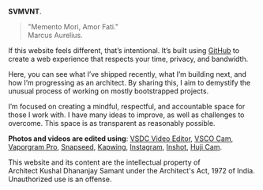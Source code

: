 **SVMVNT**.

> "Memento Mori, Amor Fati."  
> Marcus Aurelius.

If this website feels different, that’s intentional. It’s built using <a href="https://github.com/kushalsamant" rel="noopener noreferrer" target="_blank">GitHub</a> to create a web experience that respects your time, privacy, and bandwidth.

Here, you can see what I’ve shipped recently, what I’m building next, and how I’m progressing as an architect. By sharing this, I aim to demystify the unusual process of working on mostly bootstrapped projects.

I’m focused on creating a mindful, respectful, and accountable space for those I work with. I have many ideas to improve, as well as challenges to overcome. This space is as transparent as reasonably possible.

**Photos and videos are edited using**: <a href="https://videosoftdev.com" rel="noopener noreferrer" target="_blank">VSDC Video Editor</a>, <a href="https://play.google.com/store/apps/details?id=com.vsco.cam" rel="noopener noreferrer" target="_blank">VSCO Cam</a>, <a href="https://play.google.com/store/apps/details?id=maa.vaporwave_editor_glitch_vhs_trippy_pro" rel="noopener noreferrer" target="_blank">Vaporgram Pro</a>, <a href="https://play.google.com/store/apps/details?id=com.niksoftware.snapseed" rel="noopener noreferrer" target="_blank">Snapseed</a>, <a href="https://kapwing.com" rel="noopener noreferrer" target="_blank">Kapwing</a>, <a href="https://play.google.com/store/apps/details?id=com.instagram.android" rel="noopener noreferrer" target="_blank">Instagram</a>, <a href="https://play.google.com/store/apps/details?id=com.camerasideas.instashot" rel="noopener noreferrer" target="_blank">Inshot</a>, <a href="https://play.google.com/store/apps/details?id=kr.co.manhole.hujicam" rel="noopener noreferrer" target="_blank">Huji Cam</a>.

This website and its content are the intellectual property of Architect&nbsp;Kushal&nbsp;Dhananjay&nbsp;Samant under the Architect's&nbsp;Act,&nbsp;1972&nbsp;of&nbsp;India. Unauthorized use is an offense.